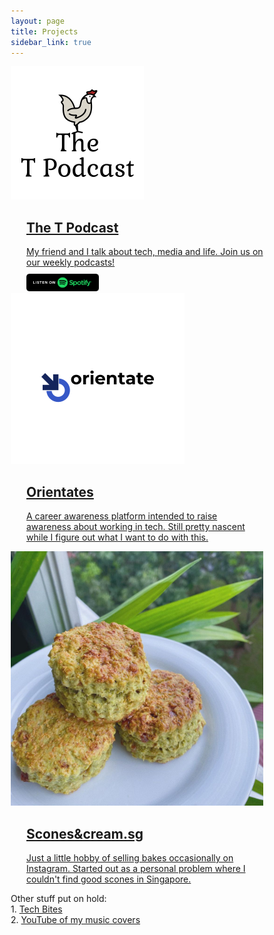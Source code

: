 ```yaml
---
layout: page
title: Projects
sidebar_link: true
---
```


<html>
<head>
<meta name="viewport" content="width=device-width, initial-scale=1">
<style>
* {
  box-sizing: border-box;
}


.photoicon {
    display: inline-block;
    width: 180px;
    height: 200px;
    border-color: #f0f0f0;
    border-radius: 10px;
    background-color: white;
    border-width: 0.5px;
    border-style: solid;
    
}

.main-paragraph {
  display: inline-block;
  width: 658px;
  height: 200px;
  border-color: #f0f0f0;
  border-radius: 10px;
  background-color: white;
  border-width: 0.5px;
  border-style: solid;
}

/* Clear floats after the columns */
.row {
  content: "";
  clear: both;
  display: flex;
}

.borderpadding {
	padding: 10px;
}
</style>
</head>
<body>
<div class="borderpadding"></div>

<div class="row">
  <div class="photoicon">
<img src="/assets/podcast.png">
  </div>
  <div class="main-paragraph">
    <a href="https://open.spotify.com/show/11KfxTr0zAHwh3rOnyJI8D">
    <h2 style="padding: 0 0 0 25px;">The T Podcast</h2>
    <p style="padding: 0 0 0 25px; margin-bottom: 10px;">My friend and I talk about tech, media and life. Join us on our weekly podcasts!</p>
      </a>
      <a href="https://open.spotify.com/show/11KfxTr0zAHwh3rOnyJI8D">
       <img style="width:35%; height=auto; padding: 0 0 0 25px;" src="/assets/spotifybadge.png">
      </a>

  </div>
</div>


<div class="borderpadding"></div>


<div class="row">
  <div class="photoicon">
  <img src="/assets/orient.png">
  </div>
  <div class="main-paragraph" >
    <a href="http://orientates.wordpress.com/">
    <h2 style="padding: 0 0 0 25px;">Orientates</h2>
    <p style="padding: 0 0 0 25px;">A career awareness platform intended to raise awareness about working in tech. Still pretty nascent while I figure out what I want to do with this.</p>
    </a>
  </div>

</div>

<div class="borderpadding"></div>


<div class="row">
  <div class="photoicon">
  <img src="/assets/scones.jpg">
  </div>
  <div class="main-paragraph">
    <a href="https://www.instagram.com/sconesandcream.sg/">
    <h2 style="padding: 0 0 0 25px;">Scones&cream.sg</h2>
    <p style="padding: 0 0 0 25px;">Just a little hobby of selling bakes occasionally on Instagram. Started out as a personal problem where I couldn't find good scones in Singapore.</p>
  </a>
  </div>
</div>

<div class="borderpadding"></div>


<div>Other stuff put on hold:</div>
1. <a href="https://www.youtube.com/channel/UC5VkoUoEzqzk0IcAs3qdM5A/">Tech Bites </a><br>
2. <a href="https://www.youtube.com/user/kalo4521/about">YouTube of my music covers</a>
